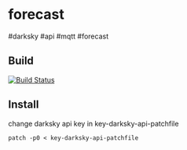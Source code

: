 # forecast
#darksky #api #mqtt #forecast

## Build
[![Build Status](https://travis-ci.org/domminatrix/forecast.svg?branch=master)](https://travis-ci.org/domminatrix/forecast)

## Install
change darksky api key in key-darksky-api-patchfile
```
patch -p0 < key-darksky-api-patchfile
```


